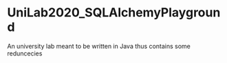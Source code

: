 # UniLab2020_SQLAlchemyPlayground
An university lab meant to be written in Java thus contains some reduncecies
